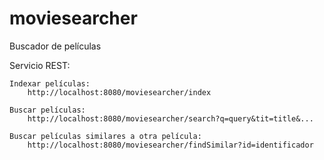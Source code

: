 # moviesearcher 
Buscador de películas

Servicio REST:
	
	Indexar películas:
		http://localhost:8080/moviesearcher/index
		
	Buscar películas: 
		http://localhost:8080/moviesearcher/search?q=query&tit=title&...

	Buscar películas similares a otra película:
		http://localhost:8080/moviesearcher/findSimilar?id=identificador